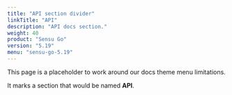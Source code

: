 ```yaml
---
title: "API section divider"
linkTitle: "API"
description: "API docs section."
weight: 40
product: "Sensu Go"
version: "5.19"
menu: "sensu-go-5.19"
---
```


This page is a placeholder to work around our docs theme menu limitations.

It marks a section that would be named **API**.

